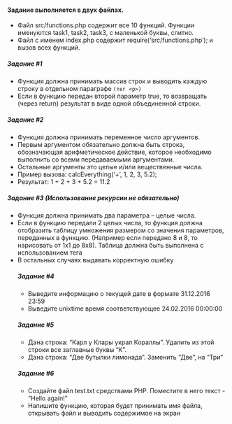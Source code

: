 #### Задание выполняется в двух файлах.
 * Файл src/functions.php содержит все 10 функций. Функции именуются task1, task2, task3, с маленькой буквы, слитно.
* Файл с именем index.php содержит require(‘src/functions.php’); и вызов всех функций.

##### Задание #1
 * Функция должна принимать массив строк и выводить каждую строку в отдельном параграфе `(тег <p>)`
 * Если в функцию передан второй параметр true, то возвращать (через return) результат в виде одной объединенной строки.

##### Задание #2
 * Функция должна принимать переменное число аргументов.
 * Первым аргументом обязательно должна быть строка, обозначающая арифметическое действие, которое необходимо выполнить со всеми передаваемыми аргументами.
 * Остальные аргументы это целые и/или вещественные числа.
 * Пример вызова: calcEverything(‘+’, 1, 2, 3, 5.2);
 * Результат: 1 + 2 + 3 + 5.2 = 11.2

##### Задание #3 (Использование рекурсии не обязательно)
 * Функция должна принимать два параметра – целые числа.
 * Если в функцию передали 2 целых числа, то функция должна отобразить таблицу умножения размером со значения параметров, переданных в функцию. (Например если передано 8 и 8, то нарисовать от 1х1 до 8х8). Таблица должна быть выполнена с использованием тега <table>
 * В остальных случаях выдавать корректную ошибку

##### Задание #4
 * Выведите информацию о текущей дате в формате 31.12.2016 23:59
 * Выведите unixtime время соответствующее 24.02.2016 00:00:00

##### Задание #5
 * Дана строка: “Карл у Клары украл Кораллы”. Удалить из этой строки все заглавные буквы “К”.
 * Дана строка: “Две бутылки лимонада”. Заменить “Две”, на “Три”

##### Задание #6
 * Создайте файл test.txt средствами PHP. Поместите в него текст - “Hello again!”
 * Напишите функцию, которая будет принимать имя файла, открывать файл и выводить содержимое на экран
